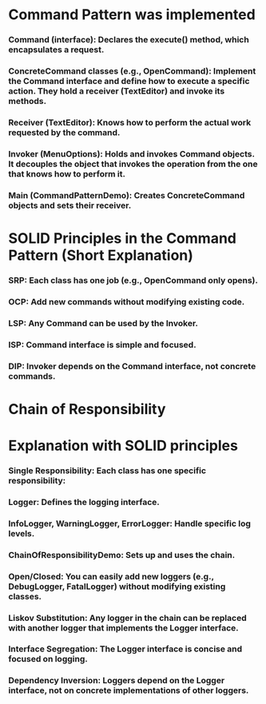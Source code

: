 # Command Pattern was implemented 
### Command (interface): Declares the execute() method, which encapsulates a request.
### ConcreteCommand classes (e.g., OpenCommand): Implement the Command interface and define how to execute a specific action. They hold a receiver (TextEditor) and invoke its methods.
### Receiver (TextEditor): Knows how to perform the actual work requested by the command.
### Invoker (MenuOptions): Holds and invokes Command objects. It decouples the object that invokes the operation from the one that knows how to perform it.
### Main (CommandPatternDemo): Creates ConcreteCommand objects and sets their receiver.

# SOLID Principles in the Command Pattern (Short Explanation)

### SRP: Each class has one job (e.g., OpenCommand only opens).
### OCP: Add new commands without modifying existing code.
### LSP: Any Command can be used by the Invoker.
### ISP: Command interface is simple and focused.
### DIP: Invoker depends on the Command interface, not concrete commands.





# Chain of Responsibility
# Explanation with SOLID principles

### Single Responsibility: Each class has one specific responsibility:

### Logger: Defines the logging interface.
### InfoLogger, WarningLogger, ErrorLogger: Handle specific log levels.
### ChainOfResponsibilityDemo: Sets up and uses the chain.
### Open/Closed: You can easily add new loggers (e.g., DebugLogger, FatalLogger) without modifying existing classes.

### Liskov Substitution: Any logger in the chain can be replaced with another logger that implements the Logger interface.

### Interface Segregation: The Logger interface is concise and focused on logging.

### Dependency Inversion: Loggers depend on the Logger interface, not on concrete implementations of other loggers.